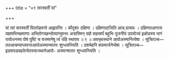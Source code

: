 +++
title = "०९ सरस्वतीं यां"

+++

यां त्वां सरस्वतीं पितरोहवन्ते आह्वयन्ति । कीदृशाः दक्षिणा । दक्षिणादाजिति आच् प्रत्ययः । दक्षिणतआगत्य यज्ञमभिनक्षमाणाः अभितोगच्छन्तोव्याप्नुवन्तः अत्रास्मिन् यज्ञे सहस्रर्घं बहुभिः पूजनीयं उपयोज्यं इळोन्नस्य भागं रायोधनस्य पोषं पुष्टिं च यजमानेषु त्वं धेहि स्थापय ॥ ९ ॥ अवभृथस्थाने आपोअस्मानित्येषा । सूत्रितञ्च—ततआचम्याप्लवन्तआपोअस्मान्मातरः शुन्धयन्त्विति । दशमेहनि वपामार्जनेप्येषा । सूत्रितञ्च—इदमापःप्रवहतेत्येतस्याःस्थानेआपो- अस्मान्मातरः शुन्धयन्त्विति ।